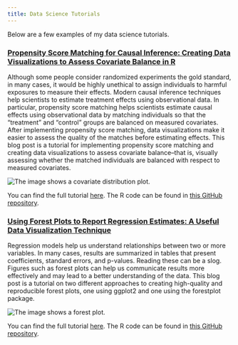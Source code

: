 ```yaml
---
title: Data Science Tutorials
--- 
```


Below are a few examples of my data science tutorials.

### [Propensity Score Matching for Causal Inference: Creating Data Visualizations to Assess Covariate Balance in R](https://medium.com/@dlab-berkeley/propensity-score-matching-for-causal-inference-creating-data-visualizations-to-assess-covariate-6c31ca3d25aa)
Although some people consider randomized experiments the gold standard, in many cases, it would be highly unethical to assign individuals to harmful exposures to measure their effects. Modern causal inference techniques help scientists to estimate treatment effects using observational data. In particular, propensity score matching helps scientists estimate causal effects using observational data by matching individuals so that the “treatment” and “control” groups are balanced on measured covariates. After implementing propensity score matching, data visualizations make it easier to assess the quality of the matches before estimating effects. This blog post is a tutorial for implementing propensity score matching and creating data visualizations to assess covariate balance–that is, visually assessing whether the matched individuals are balanced with respect to measured covariates.

![The image shows a covariate distribution plot.](/DistributionGraphs.jpeg)

You can find the full tutorial [here](https://medium.com/@dlab-berkeley/propensity-score-matching-for-causal-inference-creating-data-visualizations-to-assess-covariate-6c31ca3d25aa). The R code can be found in [this GitHub repository](https://github.com/sharonhgreen/Blog_PropensityScoreMatching).

### [Using Forest Plots to Report Regression Estimates: A Useful Data Visualization Technique](https://medium.com/@dlab-berkeley/using-forest-plots-to-report-regression-estimates-a-useful-data-visualization-technique-2511491763f2#:~:text=Forest%20plots%20are%20a%20great,quickly%20conveying%20relationships%20between%20variables)

Regression models help us understand relationships between two or more variables. In many cases, results are summarized in tables that present coefficients, standard errors, and p-values. Reading these can be a slog. Figures such as forest plots can help us communicate results more effectively and may lead to a better understanding of the data. This blog post is a tutorial on two different approaches to creating high-quality and reproducible forest plots, one using ggplot2 and one using the forestplot package.

![The image shows a forest plot.](/Forestplot_ggplot.png)

You can find the full tutorial [here](https://medium.com/@dlab-berkeley/using-forest-plots-to-report-regression-estimates-a-useful-data-visualization-technique-2511491763f2#:~:text=Forest%20plots%20are%20a%20great,quickly%20conveying%20relationships%20between%20variables). The R code can be found in [this GitHub repository](https://github.com/sharonhgreen/Blog_PropensityScoreMatching).
